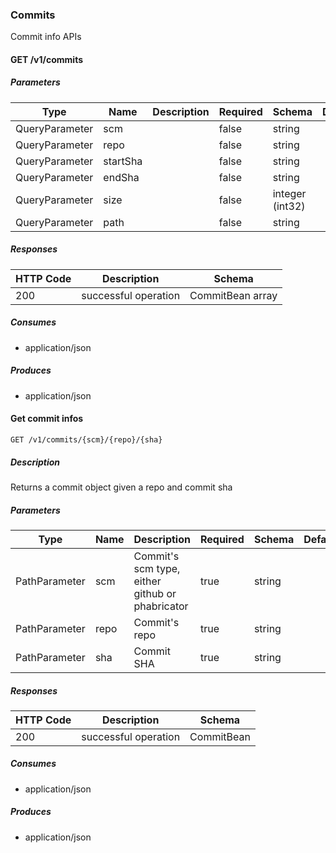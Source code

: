 ### Commits

Commit info APIs

#### GET /v1/commits
##### Parameters
|Type|Name|Description|Required|Schema|Default|
|----|----|----|----|----|----|
|QueryParameter|scm||false|string||
|QueryParameter|repo||false|string||
|QueryParameter|startSha||false|string||
|QueryParameter|endSha||false|string||
|QueryParameter|size||false|integer (int32)||
|QueryParameter|path||false|string||


##### Responses
|HTTP Code|Description|Schema|
|----|----|----|
|200|successful operation|CommitBean array|


##### Consumes

* application/json

##### Produces

* application/json

#### Get commit infos
```
GET /v1/commits/{scm}/{repo}/{sha}
```

##### Description

Returns a commit object given a repo and commit sha

##### Parameters
|Type|Name|Description|Required|Schema|Default|
|----|----|----|----|----|----|
|PathParameter|scm|Commit's scm type, either github or phabricator|true|string||
|PathParameter|repo|Commit's repo|true|string||
|PathParameter|sha|Commit SHA|true|string||


##### Responses
|HTTP Code|Description|Schema|
|----|----|----|
|200|successful operation|CommitBean|


##### Consumes

* application/json

##### Produces

* application/json

